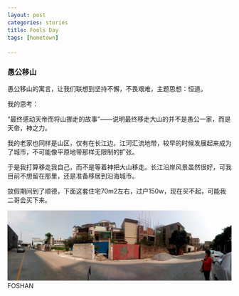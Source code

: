 ```yaml
---
layout: post
categories: stories
title: Fools Day
tags: [hometown]

---
```


### 愚公移山

愚公移山的寓言，让我们联想到坚持不懈，不畏艰难，主题思想：恒道。

我的思考：

“最终感动天帝而将山挪走的故事”——说明最终移走大山的并不是愚公一家，而是天帝，神之力。

我的老家也同样是山区，仅有在长江边，江河汇流地带，较早的时候发展起来成为了城市，不可能像平原地带那样无限制的扩张。

于是我打算移走我自己，而不是等着神把大山移走。长江沿岸风景虽然很好，可我目前不想留在那里，还是准备移居到沿海城市。

放假期间到了顺德，下面这套住宅70m2左右，过户150w，现在买不起，可能我二哥会买下来。


<script>
// Use $(window).load() on live site instead of document ready. This is for the purpose of running locally only
  $(document).ready(function(){
  $(".panorama").panorama_viewer({
    repeat: true
  });
	});
	
</script>


<div class="panorama">
<img src="/images/panorama/P70403-105650.jpg">
	<div class="credit">
	 FOSHAN
	</div>
</div>

<div style="clear:both"></div>


